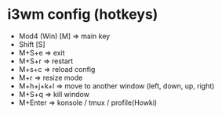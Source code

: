 # i3wm config (hotkeys)

- Mod4 (Win) [M] => main key
- Shift [S]
- M+S+e => exit
- M+S+r => restart
- M+s+c => reload config
- M+r => resize mode
- M+h+j+k+l => move to another window (left, down, up, right)
- M+S+q => kill window
- M+Enter => konsole / tmux / profile(Howki)
